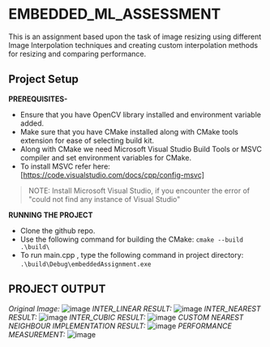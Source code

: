 # EMBEDDED_ML_ASSESSMENT

This is an assignment based upon the task of image resizing using different Image Interpolation techniques and creating custom interpolation methods for resizing and comparing performance.
## Project Setup
**PREREQUISITES-**
* Ensure that you have OpenCV library installed and environment variable added.
* Make sure that you have CMake installed along with CMake tools extension for ease of selecting build kit.
* Along with CMake we need Microsoft Visual Studio Build Tools or MSVC compiler and set environment variables for CMake.
* To install MSVC refer here: [https://code.visualstudio.com/docs/cpp/config-msvc]
> NOTE: Install Microsoft Visual Studio, if you encounter the error of "could not find any instance of Visual Studio"

**RUNNING THE PROJECT**
* Clone the github repo.
* Use the following command for building the CMake: `cmake --build .\build\`
* To run main.cpp , type the following command in project directory: `.\build\Debug\embeddedAssignment.exe`
## PROJECT OUTPUT
*Original Image:*
![image](https://github.com/Kunal-Bhandari/EMBEDDED_ASSIGNMENT/assets/89692281/55707f27-3274-46bb-99d7-1d2290d973d2)
*INTER_LINEAR RESULT:*
![image](https://github.com/Kunal-Bhandari/EMBEDDED_ASSIGNMENT/assets/89692281/c150f218-164d-4eef-a705-3e84a1a4e5fe)
*INTER_NEAREST RESULT:*
![image](https://github.com/Kunal-Bhandari/EMBEDDED_ASSIGNMENT/assets/89692281/1ce25735-d81f-4f72-a57e-e27d1ceb2e68)
*INTER_CUBIC RESULT:*
![image](https://github.com/Kunal-Bhandari/EMBEDDED_ASSIGNMENT/assets/89692281/e680958d-1e5b-4d04-8df3-5df3582a6a3f)
*CUSTOM NEAREST NEIGHBOUR IMPLEMENTATION RESULT:*
![image](https://github.com/Kunal-Bhandari/EMBEDDED_ASSIGNMENT/assets/89692281/2cc19084-9411-4c37-a183-555b82dc4517)
*PERFORMANCE MEASUREMENT:*
![image](https://github.com/Kunal-Bhandari/EMBEDDED_ASSIGNMENT/assets/89692281/bb5f0c45-ee7f-435f-946d-888268195a5b)



